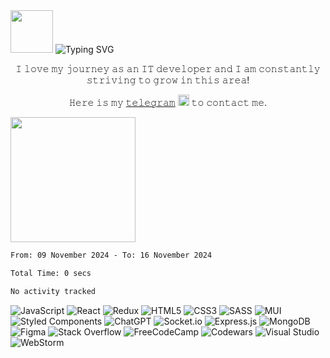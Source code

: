 <div>
  <img src="https://github.com/blackcater/blackcater/raw/main/images/Hi.gif" height="68"/> 
  <img src="https://readme-typing-svg.herokuapp.com?font=Fira+Code&pause=1000&random=false&width=435&lines=Hi+there%2C+I'm+Iryna;and+I'm+glad+to+see+you+here!" alt="Typing SVG" />
</div>

<p align="center">𝙸 𝚕𝚘𝚟𝚎 𝚖𝚢 𝚓𝚘𝚞𝚛𝚗𝚎𝚢 𝚊𝚜 𝚊𝚗 𝙸𝚃 𝚍𝚎𝚟𝚎𝚕𝚘𝚙𝚎𝚛 𝚊𝚗𝚍 𝙸 𝚊𝚖 𝚌𝚘𝚗𝚜𝚝𝚊𝚗𝚝𝚕𝚢 𝚜𝚝𝚛𝚒𝚟𝚒𝚗𝚐 𝚝𝚘 𝚐𝚛𝚘𝚠 𝚒𝚗 𝚝𝚑𝚒𝚜 𝚊𝚛𝚎𝚊!</p>
<p align="center">𝙷𝚎𝚛𝚎 𝚒𝚜 𝚖𝚢 <a href="https://t.me/aripluss" target="_blank">𝚝𝚎𝚕𝚎𝚐𝚛𝚊𝚖</a> <a href="#"><img src='https://github.com/aripluss/aripluss/assets/116344378/262b42f0-a69c-4ca4-821b-cef5a0395ed5' alt='telegram icon' width='18' style="pointer-events: none;"></a> 𝚝𝚘 𝚌𝚘𝚗𝚝𝚊𝚌𝚝 𝚖𝚎.</p>

<img src="https://camo.githubusercontent.com/63371d36886ee658f5a97401f393e1ab1684b2fd3de674b8f5efc7d410b2a3d0/68747470733a2f2f6d656469612e67697068792e636f6d2f6d656469612f57556c706c634d704f43456d5447427442572f67697068792e676966" height="200"/></h1>

<!--START_SECTION:waka-->

```txt
From: 09 November 2024 - To: 16 November 2024

Total Time: 0 secs

No activity tracked
```

<!--END_SECTION:waka-->

![JavaScript](https://img.shields.io/badge/javascript-%23323330.svg?style=for-the-badge&logo=javascript&logoColor=%23F7DF1E)
![React](https://img.shields.io/badge/react-%2320232a.svg?style=for-the-badge&logo=react&logoColor=%2361DAFB)
![Redux](https://img.shields.io/badge/redux-%23593d88.svg?style=for-the-badge&logo=redux&logoColor=white)
![HTML5](https://img.shields.io/badge/html5-%23E34F26.svg?style=for-the-badge&logo=html5&logoColor=white)
![CSS3](https://img.shields.io/badge/css3-%231572B6.svg?style=for-the-badge&logo=css3&logoColor=white)
![SASS](https://img.shields.io/badge/SASS-hotpink.svg?style=for-the-badge&logo=SASS&logoColor=white)
![MUI](https://img.shields.io/badge/MUI-%230081CB.svg?style=for-the-badge&logo=mui&logoColor=white)
![Styled Components](https://img.shields.io/badge/styled--components-DB7093?style=for-the-badge&logo=styled-components&logoColor=white)
![ChatGPT](https://img.shields.io/badge/chatGPT-74aa9c?style=for-the-badge&logo=openai&logoColor=white)
![Socket.io](https://img.shields.io/badge/Socket.io-black?style=for-the-badge&logo=socket.io&badgeColor=010101)
![Express.js](https://img.shields.io/badge/express.js-%23404d59.svg?style=for-the-badge&logo=express&logoColor=%2361DAFB)
![MongoDB](https://img.shields.io/badge/MongoDB-%234ea94b.svg?style=for-the-badge&logo=mongodb&logoColor=white)
![Figma](https://img.shields.io/badge/figma-%23F24E1E.svg?style=for-the-badge&logo=figma&logoColor=white)
![Stack Overflow](https://img.shields.io/badge/-Stackoverflow-FE7A16?style=for-the-badge&logo=stack-overflow&logoColor=white)
![FreeCodeCamp](https://img.shields.io/badge/Freecodecamp-%23123.svg?&style=for-the-badge&logo=freecodecamp&logoColor=green)
![Codewars](https://img.shields.io/badge/Codewars-B1361E?style=for-the-badge&logo=codewars&logoColor=grey)
![Visual Studio](https://img.shields.io/badge/Visual%20Studio-5C2D91.svg?style=for-the-badge&logo=visual-studio&logoColor=white)
![WebStorm](https://img.shields.io/badge/webstorm-143?style=for-the-badge&logo=webstorm&logoColor=white&color=black)
